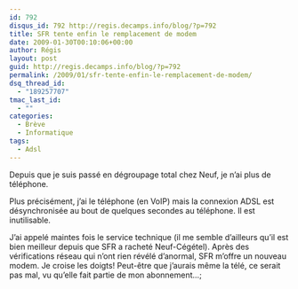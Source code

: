 ```yaml
---
id: 792
disqus_id: 792 http://regis.decamps.info/blog/?p=792
title: SFR tente enfin le remplacement de modem
date: 2009-01-30T00:10:06+00:00
author: Régis
layout: post
guid: http://regis.decamps.info/blog/?p=792
permalink: /2009/01/sfr-tente-enfin-le-remplacement-de-modem/
dsq_thread_id:
  - "189257707"
tmac_last_id:
  - ""
categories:
  - Brève
  - Informatique
tags:
  - Adsl
---
```

Depuis que je suis passé en dégroupage total chez Neuf, je n’ai plus de téléphone. 

Plus précisément, j’ai le téléphone (en VoIP) mais la connexion ADSL est désynchronisée au bout de quelques secondes au téléphone. Il est inutilisable.

J’ai appelé maintes fois le service technique (il me semble d’ailleurs qu’il est bien meilleur depuis que SFR a racheté Neuf-Cégétel). Après des vérifications réseau qui n’ont rien révélé d’anormal, SFR m’offre un nouveau modem. Je croise les doigts! Peut-être que j’aurais même la télé, ce serait pas mal, vu qu’elle fait partie de mon abonnement…;
